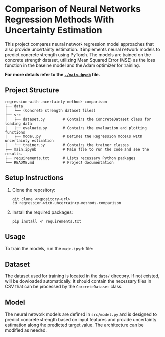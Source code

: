 # Comparison of Neural Networks Regression Methods With Uncertainty Estimation

This project compares neural network regression model approaches that also provide uncertainty estimation. It implements neural network models to predict concrete strength using PyTorch. The models are trained on the concrete strength dataset, utilizing Mean Squared Error (MSE) as the loss function in the baseine model and the Adam optimizer for training.

**For more details refer to the [`./main.ipynb`](./main.ipynb) file.**

## Project Structure

```
regression-with-uncertainty-methods-comparison
├── data
│   └── (Concrete strength dataset files)
├── src
│   ├── dataset.py        # Contains the ConcreteDataset class for loading data
│   ├── evaluate.py       # Contains the evaluation and plotting functions
│   ├── model.py          # Defines the Regression models with uncertainty estimation
│   └── trainer.py        # Contains the trainer classes
├── main.ipynb            # Main file to run the code and see the results.
├── requirements.txt      # Lists necessary Python packages
└── README.md             # Project documentation
```

## Setup Instructions

1. Clone the repository:
   ```
   git clone <repository-url>
   cd regression-with-uncertainty-methods-comparison
   ```

2. Install the required packages:
   ```
   pip install -r requirements.txt
   ```

## Usage

To train the models, run the `main.ipynb` file:

## Dataset

The dataset used for training is located in the `data/` directory. If not existed, will be dowloaded automatically. It should contain the necessary files in CSV that can be processed by the `ConcreteDataset` class.

## Model

The neural network models are defined in `src/model.py` and is designed to predict concrete strength based on input features and provide uncertainty estimation along the predicted target value. The architecture can be modified as needed.
